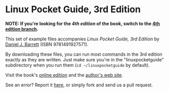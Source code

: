 Linux Pocket Guide, 3rd Edition
==========

**NOTE: If you're looking for the *4th edition* of the book, switch to the [4th edition branch](https://github.com/oreillymedia/linux_pocket_guide/tree/4th_edition).**

This set of example files accompanies *Linux Pocket Guide, 3rd Edition* by [Daniel J. Barrett](https://danieljbarrett.com/) (ISBN 9781491927571).

By downloading these files, you can run most commands in the 3rd edition exactly as they are written. Just make sure you're in the "linuxpocketguide" subdirectory when you run them (`cd ~/linuxpocketguide` by default).

Visit the book's [online edition](https://learning.oreilly.com/library/view/linux-pocket-guide/9781491927557/) and the [author's web site](https://danieljbarrett.com).

See an error? Report it [here](https://www.oreilly.com/catalog/errata.csp?isbn=0636920040927), or simply fork and send us a pull request.
